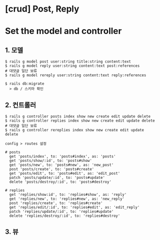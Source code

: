 [crud] Post, Reply
===============

# Set the model and controller

## 1. 모델
    $ rails g model post user:string title:string content:text
    $ rails g model reply user:string content:text post:references
    # 대댓글 일단 보류
    $ rails g model rereply user:string content:text reply:references

    $ rails db:migrate
      > db / 스키마 확인

## 2. 컨트롤러
    $ rails g controller posts index show new create edit update delete
    $ rails g controller replies index show new create edit update delete
    # 대댓글 일단 보류
    $ rails g controller rereplies index show new create edit update delete

    config > routes 설정

    # posts
      get 'posts/index', to: 'posts#index', as: 'posts'
      get 'posts/show/:id', to: 'posts#show'
      get 'posts/new', to: 'posts#new', as: 'new_post'
      post 'posts/create', to: 'posts#create'
      get 'posts/edit', to: 'posts#edit', as: 'edit_post'
      patch 'posts/update/:id', to: 'posts#update'
      delete 'posts/destroy/:id', to: 'posts#destroy'

    # replies
      get 'replies/show:id', to: 'replies#show', as: 'reply'
      get 'replies/new', to: 'replies#new', as: 'new_reply'
      post 'replies/create', to: 'replies#create'
      get 'replies/edit/:id', to: 'replies#edit', as: 'edit_reply'
      patch 'replies/update/:id', to: 'replies#update'
      delete 'replies/destroy/:id', to: 'replies#destroy'


## 3. 뷰

